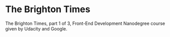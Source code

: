 # The Brighton Times

The Brighton Times, part 1 of 3, Front-End Development Nanodegree course given by Udacity and Google.
